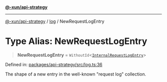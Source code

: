 [**@-xun/api-strategy**](../../README.md)

***

[@-xun/api-strategy](../../README.md) / [log](../README.md) / NewRequestLogEntry

# Type Alias: NewRequestLogEntry

> **NewRequestLogEntry** = `WithoutId`\<[`InternalRequestLogEntry`](InternalRequestLogEntry.md)\>

Defined in: [packages/api-strategy/src/log.ts:36](https://github.com/Xunnamius/api-utils/blob/3905fc4975c9f15e022202427b124cf715fcf3dc/packages/api-strategy/src/log.ts#L36)

The shape of a new entry in the well-known "request log" collection.
